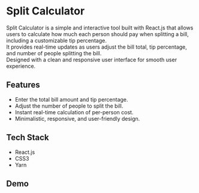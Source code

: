 # Split Calculator
Split Calculator is a simple and interactive tool built with React.js that allows users to calculate how much each person should pay when splitting a bill, including a customizable tip percentage.  
It provides real-time updates as users adjust the bill total, tip percentage, and number of people splitting the bill.  
Designed with a clean and responsive user interface for smooth user experience.

## Features
- Enter the total bill amount and tip percentage.
- Adjust the number of people to split the bill.
- Instant real-time calculation of per-person cost.
- Minimalistic, responsive, and user-friendly design.

## Tech Stack
- React.js
- CSS3
- Yarn

## Demo
